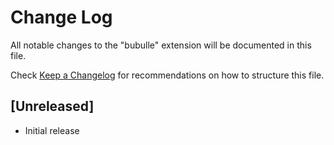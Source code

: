 # Change Log

All notable changes to the "bubulle" extension will be documented in this file.

Check [Keep a Changelog](http://keepachangelog.com/) for recommendations on how to structure this file.

## [Unreleased]

- Initial release